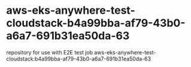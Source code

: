 # aws-eks-anywhere-test-cloudstack-b4a99bba-af79-43b0-a6a7-691b31ea50da-63
repository for use with E2E test job aws-eks-anywhere-test-cloudstack:b4a99bba-af79-43b0-a6a7-691b31ea50da-63
